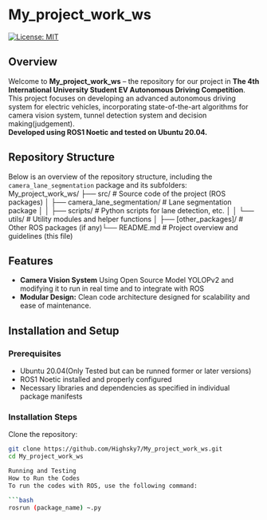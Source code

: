 # My_project_work_ws

[![License: MIT](https://img.shields.io/badge/License-MIT-yellow.svg)](LICENSE)

## Overview
Welcome to **My_project_work_ws** – the repository for our project in **The 4th International University Student EV Autonomous Driving Competition**.  
This project focuses on developing an advanced autonomous driving system for electric vehicles, incorporating state-of-the-art algorithms for camera vision system, tunnel detection system and decision making(judgement).  
**Developed using ROS1 Noetic and tested on Ubuntu 20.04.**

## Repository Structure
Below is an overview of the repository structure, including the `camera_lane_segmentation` package and its subfolders: My_project_work_ws/ ├── src/ # Source code of the project (ROS packages) │ ├── camera_lane_segmentation/ # Lane segmentation package │ │ ├── scripts/ # Python scripts for lane detection, etc. │ │ └── utils/ # Utility modules and helper functions │ ├── [other_packages]/ # Other ROS packages (if any)└── README.md # Project overview and guidelines (this file)

## Features
- **Camera Vision System** Using Open Source Model YOLOPv2 and modifying it to run in real time and to integrate with ROS
- **Modular Design:** Clean code architecture designed for scalability and ease of maintenance.

## Installation and Setup

### Prerequisites
- Ubuntu 20.04(Only Tested but can be runned former or later versions)
- ROS1 Noetic installed and properly configured
- Necessary libraries and dependencies as specified in individual package manifests

### Installation Steps
Clone the repository:
```bash
git clone https://github.com/Highsky7/My_project_work_ws.git
cd My_project_work_ws

Running and Testing
How to Run the Codes
To run the codes with ROS, use the following command:

```bash
rosrun (package_name) ~.py
